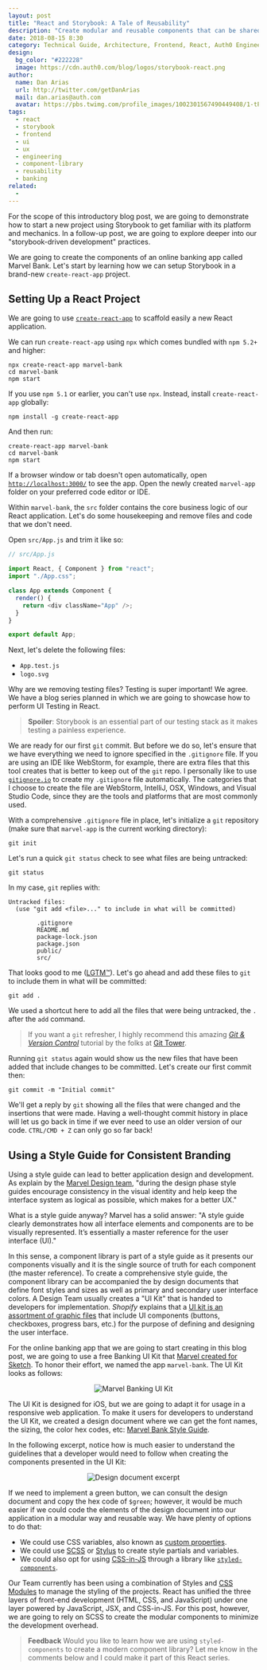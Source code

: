 ```yaml
---
layout: post
title: "React and Storybook: A Tale of Reusability"
description: "Create modular and reusable components that can be shared across projects by building a component library with React and Storybook."
date: 2018-08-15 8:30
category: Technical Guide, Architecture, Frontend, React, Auth0 Engineering
design: 
  bg_color: "#222228"
  image: https://cdn.auth0.com/blog/logos/storybook-react.png
author:
  name: Dan Arias
  url: http://twitter.com/getDanArias
  mail: dan.arias@auth.com
  avatar: https://pbs.twimg.com/profile_images/1002301567490449408/1-tPrAG__400x400.jpg
tags: 
  - react
  - storybook
  - frontend
  - ui
  - ux
  - engineering
  - component-library
  - reusability
  - banking
related:
  - 
---
```


For the scope of this introductory blog post, we are going to demonstrate how to start a new project using Storybook to get familiar with its platform and mechanics. In a follow-up post, we are going to explore deeper into our "storybook-driven development" practices.

We are going to create the components of an online banking app called Marvel Bank. Let's start by learning how we can setup Storybook in a brand-new `create-react-app` project.

## Setting Up a React Project

We are going to use [`create-react-app`](create-react-app) to scaffold easily a new React application.

We can run `create-react-app` using `npx` which comes bundled with `npm 5.2+` and higher:

```shell
npx create-react-app marvel-bank
cd marvel-bank
npm start
```

If you use `npm 5.1` or earlier, you can't use `npx`. Instead, install `create-react-app` globally:

```shell
npm install -g create-react-app
```

And then run:

```shell
create-react-app marvel-bank
cd marvel-bank
npm start
```

If a browser window or tab doesn't open automatically, open [`http://localhost:3000/`](http://localhost:3000/) to see the app. Open the newly created `marvel-app` folder on your preferred code editor or IDE.

Within `marvel-bank`, the `src` folder contains the core business logic of our React application. Let's do some housekeeping and remove files and code that we don't need.

Open `src/App.js` and trim it like so:

```javascript
// src/App.js

import React, { Component } from "react";
import "./App.css";

class App extends Component {
  render() {
    return <div className="App" />;
  }
}

export default App;
```

Next, let's delete the following files:

- `App.test.js`
- `logo.svg`

Why are we removing testing files? Testing is super important! We agree. We have a blog series planned in which we are going to showcase how to perform UI Testing in React.

> **Spoiler**: Storybook is an essential part of our testing stack as it makes testing a painless experience.

We are ready for our first `git` commit. But before we do so, let's ensure that we have everything we need to ignore specified in the `.gitignore` file. If you are using an IDE like WebStorm, for example, there are extra files that this tool creates that is better to keep out of the `git` repo. I personally like to use [`gitignore.io`](https://www.gitignore.io/) to create my `.gitignore` file automatically. The categories that I choose to create the file are WebStorm, IntelliJ, OSX, Windows, and Visual Studio Code, since they are the tools and platforms that are most commonly used.

With a comprehensive `.gitignore` file in place, let's initialize a `git` repository (make sure that `marvel-app` is the current working directory):

```shell
git init
```

Let's run a quick `git status` check to see what files are being untracked:

```shell
git status
```

In my case, `git` replies with:

```shell
Untracked files:
  (use "git add <file>..." to include in what will be committed)

        .gitignore
        README.md
        package-lock.json
        package.json
        public/
        src/
```

That looks good to me ([LGTM™](https://knowyourmeme.com/memes/lgtm)). Let's go ahead and add these files to `git` to include them in what will be committed:

```shell
git add .
```

We used a shortcut here to add all the files that were being untracked, the `.` after the `add` command.

> If you want a `git` refresher, I highly recommend this amazing [_Git & Version Control_](https://www.git-tower.com/learn/) tutorial by the folks at [Git Tower](https://www.git-tower.com/).

Running `git status` again would show us the new files that have been added that include changes to be committed. Let's create our first commit then:

```shell
git commit -m "Initial commit"
```

We'll get a reply by `git` showing all the files that were changed and the insertions that were made. Having a well-thought commit history in place will let us go back in time if we ever need to use an older version of our code. `CTRL/CMD + Z` can only go so far back!

## Using a Style Guide for Consistent Branding

Using a style guide can lead to better application design and development. As explain by the [Marvel Design team](https://blog.marvelapp.com/style-guides-better-design-development/), "during the design phase style guides encourage consistency in the visual identity and help keep the interface system as logical as possible, which makes for a better UX."

What is a style guide anyway? Marvel has a solid answer: "A style guide clearly demonstrates how all interface elements and components are to be visually represented. It’s essentially a master reference for the user interface (UI)."

In this sense, a component library is part of a style guide as it presents our components visually and it is the single source of truth for each component (the master reference). To create a comprehensive style guide, the component library can be accompanied the by design documents that define font styles and sizes as well as primary and secondary user interface colors. A Design Team usually creates a "UI Kit" that is handed to developers for implementation. _Shopify_ explains that a [UI kit is an assortment of graphic files](https://www.shopify.com/partners/blog/104547526-the-benefits-of-using-a-ui-kit) that include UI components (buttons, checkboxes, progress bars, etc.) for the purpose of defining and designing the user interface.

For the online banking app that we are going to start creating in this blog post, we are going to use a free Banking UI Kit that [Marvel created for Sketch](https://blog.marvelapp.com/free-banking-ui-kit-for-sketch/). To honor their effort, we named the app `marvel-bank`. The UI Kit looks as follows:

<p style="text-align: center;">
  <img src="https://cdn.auth0.com/blog/storybook-intro/marvel-banking-ui-kit.png" alt="Marvel Banking UI Kit">
</p>

The UI Kit is designed for iOS, but we are going to adapt it for usage in a responsive web application. To make it users for developers to understand the UI Kit, we created a design document where we can get the font names, the sizing, the color hex codes, etc: [Marvel Bank Style Guide](https://auth0.github.io/marvel-bank-styleguide/).

In the following excerpt, notice how is much easier to understand the guidelines that a developer would need to follow when creating the components presented in the UI Kit:

<p style="text-align: center;">
  <img src="https://cdn.auth0.com/blog/storybook-intro/design-document.png" alt="Design document excerpt">
</p>

If we need to implement a green button, we can consult the design document and copy the hex code of `$green`; however, it would be much easier if we could code the elements of the design document into our application in a modular way and reusable way. We have plenty of options to do that:

- We could use CSS variables, also known as [custom properties](https://developer.mozilla.org/en-US/docs/Web/CSS/Using_CSS_variables).
- We could use [SCSS](https://sass-lang.com/) or [Stylus](http://stylus-lang.com/) to create style partials and variables.
- We could also opt for using [CSS-in-JS](https://reactjs.org/docs/faq-styling.html) through a library like [`styled-components`](https://www.styled-components.com/).

Our Team currently has been using a combination of Styles and [CSS Modules](https://github.com/css-modules/css-modules) to manage the styling of the projects. React has unified the three layers of front-end development (HTML, CSS, and JavaScript) under one layer powered by JavaScript, JSX, and CSS-in-JS. For this post, however, we are going to rely on SCSS to create the modular components to minimize the development overhead.

> **Feedback** Would you like to learn how we are using `styled-components` to create a modern component library? Let me know in the comments below and I could make it part of this React series.

